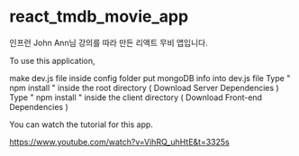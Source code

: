 # react_tmdb_movie_app

인프런 John Ann님 강의를 따라 만든 리액트 무비 앱입니다.

To use this application,

make dev.js file inside config folder
put mongoDB info into dev.js file
Type " npm install " inside the root directory ( Download Server Dependencies )
Type " npm install " inside the client directory ( Download Front-end Dependencies )

You can watch the tutorial for this app.

https://www.youtube.com/watch?v=VihRQ_uhHtE&t=3325s
